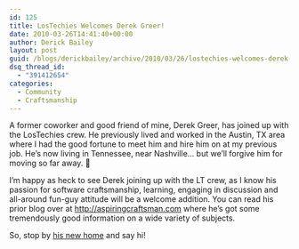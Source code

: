```yaml
---
id: 125
title: LosTechies Welcomes Derek Greer!
date: 2010-03-26T14:41:40+00:00
author: Derick Bailey
layout: post
guid: /blogs/derickbailey/archive/2010/03/26/lostechies-welcomes-derek-greer.aspx
dsq_thread_id:
  - "391412654"
categories:
  - Community
  - Craftsmanship
---
```

A former coworker and good friend of mine, Derek Greer, has joined up with the LosTechies crew. He previously lived and worked in the Austin, TX area where I had the good fortune to meet him and hire him on at my previous job. He’s now living in Tennessee, near Nashville… but we’ll forgive him for moving so far away. 🙂 

I’m happy as heck to see Derek joining up with the LT crew, as I know his passion for software craftsmanship, learning, engaging in discussion and all-around fun-guy attitude will be a welcome addition. You can read his prior blog over at <http://aspiringcraftsman.com> where he’s got some tremendously good information on a wide variety of subjects.

So, stop by [his new home](http://derekgreer.lostechies.com) and say hi!